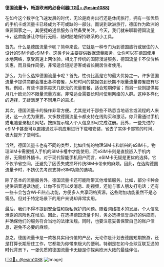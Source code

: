 **德国流量卡，畅游欧洲的必备利器[[TG💪+ @esim1088](https://t.me/s/esim1088)]**

在如今这个数字化飞速发展的时代，无论是商务出行还是休闲旅行，拥有一张优质的手机卡或流量卡已经成为不可或缺的一部分。而说到欧洲旅行，德国作为欧洲的重要国家之一，其便捷的通信服务自然备受关注。今天，我们就来聊聊德国流量卡，这款能够让你畅行无阻、随时随地保持联系的小工具。

首先，什么是德国流量卡呢？简单来说，它就是一种专门为到德国旅行或居住的人设计的SIM卡或eSIM卡。这类卡片主要提供数据流量服务，让你可以在德国使用本地网络，享受高速上网体验。相比于传统的国际漫游服务，德国流量卡不仅价格实惠，而且操作简便，非常适合短期游客或者长期居住者使用。

那么，为什么选择德国流量卡呢？首先，性价比高是它的最大优势之一。许多德国流量卡提供商都会推出各种套餐，从短时间的数据包到长期不限量流量套餐应有尽有。例如，有些卡提供每天几欧元的流量套餐，适合短期停留；而另一些则提供每月几十欧元的不限量流量方案，非常适合需要长时间使用网络的人群。这种多样化的选择，无疑满足了不同用户的需求。

其次，德国流量卡的操作非常方便。尤其是对于那些不熟悉当地语言或流程的人来说，这一点尤为重要。大多数德国流量卡都支持在线购买和激活，你只需通过手机或电脑登录相关网站，按照提示输入个人信息即可完成注册。此外，一些先进的eSIM卡甚至可以直接通过手机应用进行下载和安装，省去了实体卡邮寄的时间，极大提升了便利性。

当然，德国流量卡也有不同的类型，比如传统的物理SIM卡和新兴的eSIM卡。物理SIM卡需要插入手机的SIM卡槽中才能使用，而eSIM卡则是直接嵌入手机内部，无需额外插卡。对于现代智能手机用户而言，eSIM卡无疑是更优的选择。它不仅节省空间，还避免了因丢失或损坏传统SIM卡带来的麻烦。因此，在选购德国流量卡时，不妨优先考虑支持eSIM功能的选项。

除了基本的流量服务外，德国流量卡还可能附带其他增值服务。比如，部分卡种会提供语音通话功能，让你不仅可以发消息、刷视频，还能与家人朋友打电话；还有一些卡会包含Wi-Fi热点功能，方便多人共享网络资源。这些附加功能虽然不是必需品，但对于特定场景下的用户来说却非常实用。

最后，我们不得不提到安全性和隐私保护的问题。随着网络技术的发展，个人信息泄露的风险也在增加。因此，在选择德国流量卡时，务必选择信誉良好的供应商，并确保他们的服务符合当地的法律法规。同时，也要注意妥善保管自己的账户信息，避免不必要的麻烦。

总之，德国流量卡是一款极具实用价值的产品，无论你是计划去德国短期旅游，还是打算长期居住工作，它都能为你带来极大的便利。特别是在如今全球互联互通的时代背景下，一张优质的德国流量卡无疑是你探索欧洲大陆的最佳伴侣。

[[TG💪+ @esim1088](https://t.me/s/esim1088) ![Image](https://i.postimg.cc/4NQfJmqS/Snipaste-2025-05-13-00-14-12.png)]